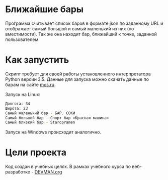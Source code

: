 # Ближайшие бары

Программа считывает список баров в формате json по заданному URL и отображает самый большой и самый маленький из них (по вместимости).
Так же она находит бар, ближайший к точке, заданной пользователем.

# Как запустить

Скрипт требует для своей работы установленного интерпретатора Python версии 3.5.
Данные для запуска можно скачать данные по барам на сайте [mos.ru](https://www.mos.ru/).

Запуск на Linux:

```bash
Долгота: 34
Широта: 23
Самый маленький бар - БАР. СОКИ
Самый большой бар - Спорт бар «Красная машина»
Самый близкий бар - Staropramen

```

Запуск на Windows происходит аналогично.

# Цели проекта

Код создан в учебных целях. В рамках учебного курса по веб-разработке - [DEVMAN.org](https://devman.org)
